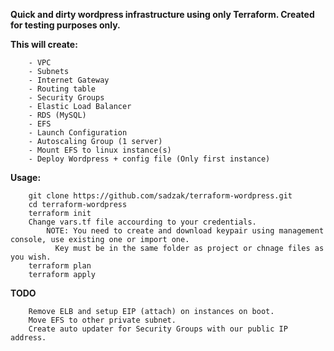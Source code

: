 

**Quick and dirty wordpress infrastructure using only Terraform. Created for testing purposes only.**

**This will create:**
```
	- VPC
	- Subnets
	- Internet Gateway
	- Routing table
	- Security Groups
	- Elastic Load Balancer
	- RDS (MySQL)
	- EFS 
	- Launch Configuration
	- Autoscaling Group (1 server)
	- Mount EFS to linux instance(s) 
	- Deploy Wordpress + config file (Only first instance)
```

**Usage:**
```
	git clone https://github.com/sadzak/terraform-wordpress.git
	cd terraform-wordpress
	terraform init
	Change vars.tf file accourding to your credentials.
        NOTE: You need to create and download keypair using management console, use existing one or import one.
	      Key must be in the same folder as project or chnage files as you wish.
	terraform plan
	terraform apply
```	 
**TODO**
```
	Remove ELB and setup EIP (attach) on instances on boot.
	Move EFS to other private subnet.
	Create auto updater for Security Groups with our public IP address.
```	

